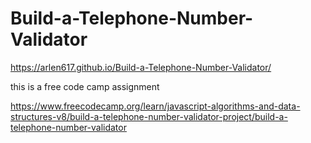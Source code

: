 # Build-a-Telephone-Number-Validator

https://arlen617.github.io/Build-a-Telephone-Number-Validator/

this is a free code camp assignment

https://www.freecodecamp.org/learn/javascript-algorithms-and-data-structures-v8/build-a-telephone-number-validator-project/build-a-telephone-number-validator
